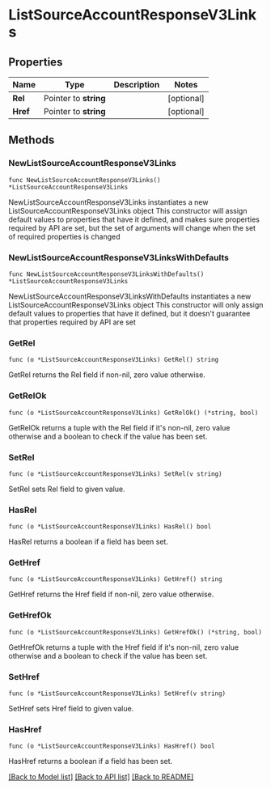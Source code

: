 # ListSourceAccountResponseV3Links

## Properties

Name | Type | Description | Notes
------------ | ------------- | ------------- | -------------
**Rel** | Pointer to **string** |  | [optional] 
**Href** | Pointer to **string** |  | [optional] 

## Methods

### NewListSourceAccountResponseV3Links

`func NewListSourceAccountResponseV3Links() *ListSourceAccountResponseV3Links`

NewListSourceAccountResponseV3Links instantiates a new ListSourceAccountResponseV3Links object
This constructor will assign default values to properties that have it defined,
and makes sure properties required by API are set, but the set of arguments
will change when the set of required properties is changed

### NewListSourceAccountResponseV3LinksWithDefaults

`func NewListSourceAccountResponseV3LinksWithDefaults() *ListSourceAccountResponseV3Links`

NewListSourceAccountResponseV3LinksWithDefaults instantiates a new ListSourceAccountResponseV3Links object
This constructor will only assign default values to properties that have it defined,
but it doesn't guarantee that properties required by API are set

### GetRel

`func (o *ListSourceAccountResponseV3Links) GetRel() string`

GetRel returns the Rel field if non-nil, zero value otherwise.

### GetRelOk

`func (o *ListSourceAccountResponseV3Links) GetRelOk() (*string, bool)`

GetRelOk returns a tuple with the Rel field if it's non-nil, zero value otherwise
and a boolean to check if the value has been set.

### SetRel

`func (o *ListSourceAccountResponseV3Links) SetRel(v string)`

SetRel sets Rel field to given value.

### HasRel

`func (o *ListSourceAccountResponseV3Links) HasRel() bool`

HasRel returns a boolean if a field has been set.

### GetHref

`func (o *ListSourceAccountResponseV3Links) GetHref() string`

GetHref returns the Href field if non-nil, zero value otherwise.

### GetHrefOk

`func (o *ListSourceAccountResponseV3Links) GetHrefOk() (*string, bool)`

GetHrefOk returns a tuple with the Href field if it's non-nil, zero value otherwise
and a boolean to check if the value has been set.

### SetHref

`func (o *ListSourceAccountResponseV3Links) SetHref(v string)`

SetHref sets Href field to given value.

### HasHref

`func (o *ListSourceAccountResponseV3Links) HasHref() bool`

HasHref returns a boolean if a field has been set.


[[Back to Model list]](../README.md#documentation-for-models) [[Back to API list]](../README.md#documentation-for-api-endpoints) [[Back to README]](../README.md)


